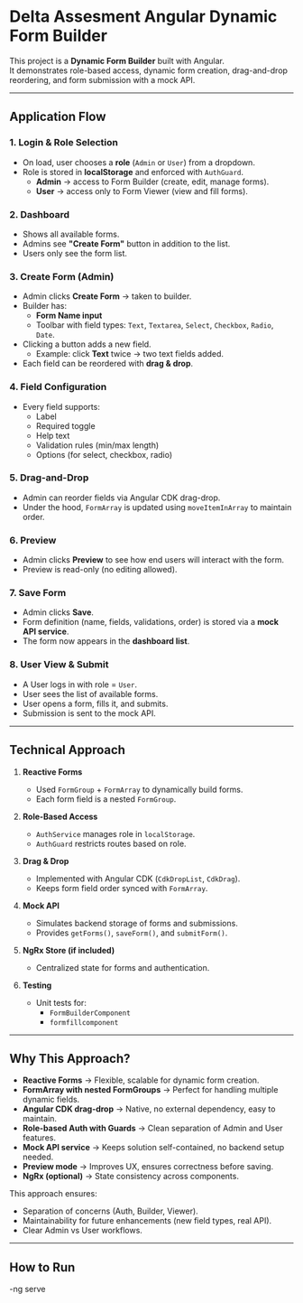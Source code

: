 # Delta Assesment Angular Dynamic Form Builder

This project is a **Dynamic Form Builder** built with Angular.  
It demonstrates role-based access, dynamic form creation, drag-and-drop reordering, and form submission with a mock API.

---

##  Application Flow

### 1. Login & Role Selection
- On load, user chooses a **role** (`Admin` or `User`) from a dropdown.
- Role is stored in **localStorage** and enforced with `AuthGuard`.
  - **Admin** → access to Form Builder (create, edit, manage forms).  
  - **User** → access only to Form Viewer (view and fill forms).

### 2. Dashboard
- Shows all available forms.
- Admins see **"Create Form"** button in addition to the list.
- Users only see the form list.

### 3. Create Form (Admin)
- Admin clicks **Create Form** → taken to builder.
- Builder has:
  - **Form Name input**
  - Toolbar with field types: `Text`, `Textarea`, `Select`, `Checkbox`, `Radio`, `Date`.
- Clicking a button adds a new field.
  - Example: click **Text** twice → two text fields added.
- Each field can be reordered with **drag & drop**.

### 4. Field Configuration
- Every field supports:
  - Label  
  - Required toggle  
  - Help text  
  - Validation rules (min/max length)  
  - Options (for select, checkbox, radio)

### 5. Drag-and-Drop
- Admin can reorder fields via Angular CDK drag-drop.
- Under the hood, `FormArray` is updated using `moveItemInArray` to maintain order.

### 6. Preview
- Admin clicks **Preview** to see how end users will interact with the form.
- Preview is read-only (no editing allowed).

### 7. Save Form
- Admin clicks **Save**.
- Form definition (name, fields, validations, order) is stored via a **mock API service**.
- The form now appears in the **dashboard list**.

### 8. User View & Submit
- A User logs in with role = `User`.
- User sees the list of available forms.
- User opens a form, fills it, and submits.
- Submission is sent to the mock API.

---

##  Technical Approach

1. **Reactive Forms**
   - Used `FormGroup` + `FormArray` to dynamically build forms.
   - Each form field is a nested `FormGroup`.

2. **Role-Based Access**
   - `AuthService` manages role in `localStorage`.
   - `AuthGuard` restricts routes based on role.

3. **Drag & Drop**
   - Implemented with Angular CDK (`CdkDropList`, `CdkDrag`).
   - Keeps form field order synced with `FormArray`.

4. **Mock API**
   - Simulates backend storage of forms and submissions.
   - Provides `getForms()`, `saveForm()`, and `submitForm()`.

5. **NgRx Store (if included)**
   - Centralized state for forms and authentication.

6. **Testing**
   - Unit tests for:
     - `FormBuilderComponent`
     - `formfillcomponent`

---

##  Why This Approach?

- **Reactive Forms** → Flexible, scalable for dynamic form creation.  
- **FormArray with nested FormGroups** → Perfect for handling multiple dynamic fields.  
- **Angular CDK drag-drop** → Native, no external dependency, easy to maintain.  
- **Role-based Auth with Guards** → Clean separation of Admin and User features.  
- **Mock API service** → Keeps solution self-contained, no backend setup needed.  
- **Preview mode** → Improves UX, ensures correctness before saving.  
- **NgRx (optional)** → State consistency across components.  

This approach ensures:
- Separation of concerns (Auth, Builder, Viewer).
- Maintainability for future enhancements (new field types, real API).
- Clear Admin vs User workflows.

---

##  How to Run

  -ng serve
